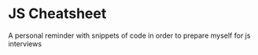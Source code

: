# JS Cheatsheet



A personal reminder with snippets of code in order to prepare myself for js interviews